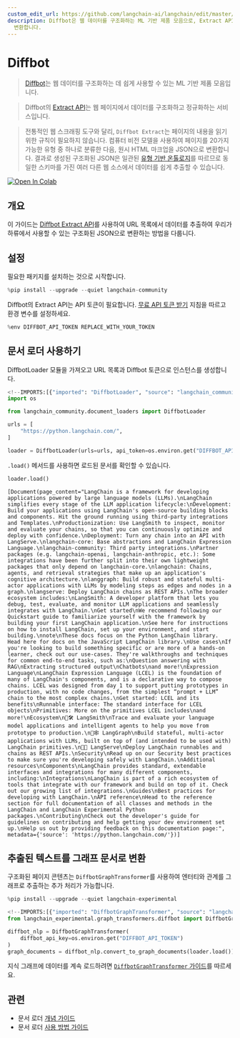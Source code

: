 ```yaml
---
custom_edit_url: https://github.com/langchain-ai/langchain/edit/master/docs/docs/integrations/document_loaders/diffbot.ipynb
description: Diffbot은 웹 데이터를 구조화하는 ML 기반 제품 모음으로, Extract API를 통해 페이지 내용을 JSON 형식으로
  변환합니다.
---
```


# Diffbot

> [Diffbot](https://docs.diffbot.com/docs/getting-started-with-diffbot)는 웹 데이터를 구조화하는 데 쉽게 사용할 수 있는 ML 기반 제품 모음입니다.

> Diffbot의 [Extract API](https://docs.diffbot.com/reference/extract-introduction)는 웹 페이지에서 데이터를 구조화하고 정규화하는 서비스입니다.

> 전통적인 웹 스크래핑 도구와 달리, `Diffbot Extract`는 페이지의 내용을 읽기 위한 규칙이 필요하지 않습니다. 컴퓨터 비전 모델을 사용하여 페이지를 20가지 가능한 유형 중 하나로 분류한 다음, 원시 HTML 마크업을 JSON으로 변환합니다. 결과로 생성된 구조화된 JSON은 일관된 [유형 기반 온톨로지](https://docs.diffbot.com/docs/ontology)를 따르므로 동일한 스키마를 가진 여러 다른 웹 소스에서 데이터를 쉽게 추출할 수 있습니다.

[![Open In Colab](https://colab.research.google.com/assets/colab-badge.svg)](https://colab.research.google.com/github/langchain-ai/langchain/blob/master/docs/docs/integrations/document_loaders/diffbot.ipynb)

## 개요
이 가이드는 [Diffbot Extract API](https://www.diffbot.com/products/extract/)를 사용하여 URL 목록에서 데이터를 추출하여 우리가 하류에서 사용할 수 있는 구조화된 JSON으로 변환하는 방법을 다룹니다.

## 설정

필요한 패키지를 설치하는 것으로 시작합니다.

```python
%pip install --upgrade --quiet langchain-community
```


Diffbot의 Extract API는 API 토큰이 필요합니다. [무료 API 토큰 받기](/docs/integrations/providers/diffbot#installation-and-setup) 지침을 따르고 환경 변수를 설정하세요.

```python
%env DIFFBOT_API_TOKEN REPLACE_WITH_YOUR_TOKEN
```


## 문서 로더 사용하기

DiffbotLoader 모듈을 가져오고 URL 목록과 Diffbot 토큰으로 인스턴스를 생성합니다.

```python
<!--IMPORTS:[{"imported": "DiffbotLoader", "source": "langchain_community.document_loaders", "docs": "https://api.python.langchain.com/en/latest/document_loaders/langchain_community.document_loaders.diffbot.DiffbotLoader.html", "title": "Diffbot"}]-->
import os

from langchain_community.document_loaders import DiffbotLoader

urls = [
    "https://python.langchain.com/",
]

loader = DiffbotLoader(urls=urls, api_token=os.environ.get("DIFFBOT_API_TOKEN"))
```


`.load()` 메서드를 사용하면 로드된 문서를 확인할 수 있습니다.

```python
loader.load()
```


```output
[Document(page_content="LangChain is a framework for developing applications powered by large language models (LLMs).\nLangChain simplifies every stage of the LLM application lifecycle:\nDevelopment: Build your applications using LangChain's open-source building blocks and components. Hit the ground running using third-party integrations and Templates.\nProductionization: Use LangSmith to inspect, monitor and evaluate your chains, so that you can continuously optimize and deploy with confidence.\nDeployment: Turn any chain into an API with LangServe.\nlangchain-core: Base abstractions and LangChain Expression Language.\nlangchain-community: Third party integrations.\nPartner packages (e.g. langchain-openai, langchain-anthropic, etc.): Some integrations have been further split into their own lightweight packages that only depend on langchain-core.\nlangchain: Chains, agents, and retrieval strategies that make up an application's cognitive architecture.\nlanggraph: Build robust and stateful multi-actor applications with LLMs by modeling steps as edges and nodes in a graph.\nlangserve: Deploy LangChain chains as REST APIs.\nThe broader ecosystem includes:\nLangSmith: A developer platform that lets you debug, test, evaluate, and monitor LLM applications and seamlessly integrates with LangChain.\nGet started\nWe recommend following our Quickstart guide to familiarize yourself with the framework by building your first LangChain application.\nSee here for instructions on how to install LangChain, set up your environment, and start building.\nnote\nThese docs focus on the Python LangChain library. Head here for docs on the JavaScript LangChain library.\nUse cases\nIf you're looking to build something specific or are more of a hands-on learner, check out our use-cases. They're walkthroughs and techniques for common end-to-end tasks, such as:\nQuestion answering with RAG\nExtracting structured output\nChatbots\nand more!\nExpression Language\nLangChain Expression Language (LCEL) is the foundation of many of LangChain's components, and is a declarative way to compose chains. LCEL was designed from day 1 to support putting prototypes in production, with no code changes, from the simplest “prompt + LLM” chain to the most complex chains.\nGet started: LCEL and its benefits\nRunnable interface: The standard interface for LCEL objects\nPrimitives: More on the primitives LCEL includes\nand more!\nEcosystem\n🦜🛠️ LangSmith\nTrace and evaluate your language model applications and intelligent agents to help you move from prototype to production.\n🦜🕸️ LangGraph\nBuild stateful, multi-actor applications with LLMs, built on top of (and intended to be used with) LangChain primitives.\n🦜🏓 LangServe\nDeploy LangChain runnables and chains as REST APIs.\nSecurity\nRead up on our Security best practices to make sure you're developing safely with LangChain.\nAdditional resources\nComponents\nLangChain provides standard, extendable interfaces and integrations for many different components, including:\nIntegrations\nLangChain is part of a rich ecosystem of tools that integrate with our framework and build on top of it. Check out our growing list of integrations.\nGuides\nBest practices for developing with LangChain.\nAPI reference\nHead to the reference section for full documentation of all classes and methods in the LangChain and LangChain Experimental Python packages.\nContributing\nCheck out the developer's guide for guidelines on contributing and help getting your dev environment set up.\nHelp us out by providing feedback on this documentation page:", metadata={'source': 'https://python.langchain.com/'})]
```


## 추출된 텍스트를 그래프 문서로 변환

구조화된 페이지 콘텐츠는 `DiffbotGraphTransformer`를 사용하여 엔터티와 관계를 그래프로 추출하는 추가 처리가 가능합니다.

```python
%pip install --upgrade --quiet langchain-experimental
```


```python
<!--IMPORTS:[{"imported": "DiffbotGraphTransformer", "source": "langchain_experimental.graph_transformers.diffbot", "docs": "https://api.python.langchain.com/en/latest/graph_transformers/langchain_experimental.graph_transformers.diffbot.DiffbotGraphTransformer.html", "title": "Diffbot"}]-->
from langchain_experimental.graph_transformers.diffbot import DiffbotGraphTransformer

diffbot_nlp = DiffbotGraphTransformer(
    diffbot_api_key=os.environ.get("DIFFBOT_API_TOKEN")
)
graph_documents = diffbot_nlp.convert_to_graph_documents(loader.load())
```


지식 그래프에 데이터를 계속 로드하려면 [`DiffbotGraphTransformer` 가이드](/docs/integrations/graphs/diffbot/#loading-the-data-into-a-knowledge-graph)를 따르세요.

## 관련

- 문서 로더 [개념 가이드](/docs/concepts/#document-loaders)
- 문서 로더 [사용 방법 가이드](/docs/how_to/#document-loaders)